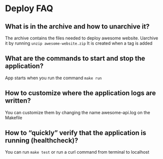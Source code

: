 # Deploy FAQ

## What is in the archive and how to unarchive it?

The archive contains the files needed to deploy awesome website. Uarchive it by running
`unzip awesome-website.zip` It is created when a tag is added

## What are the commands to start and stop the application?

App starts when you run the command `make run`

## How to customize where the application logs are written?

You can customize them by changing the name awesome-api.log on the Makefile

## How to “quickly” verify that the application is running (healthcheck)?

You can run `make test` or run a curl command from terminal to localhost
